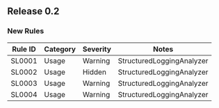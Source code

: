 ﻿## Release 0.2

### New Rules

Rule ID | Category | Severity | Notes
--------|----------|----------|--------------------
SL0001  |  Usage   |  Warning | StructuredLoggingAnalyzer
SL0002  |  Usage   |  Hidden  | StructuredLoggingAnalyzer
SL0003  |  Usage   |  Warning | StructuredLoggingAnalyzer
SL0004  |  Usage   |  Warning | StructuredLoggingAnalyzer

